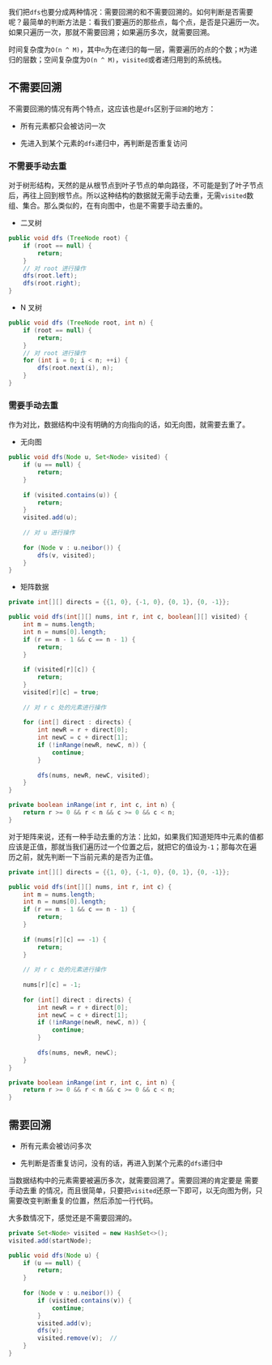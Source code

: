 我们把`dfs`也要分成两种情况：需要回溯的和不需要回溯的。如何判断是否需要呢？最简单的判断方法是：看我们要遍历的那些点，每个点，是否是只遍历一次。如果只遍历一次，那就不需要回溯；如果遍历多次，就需要回溯。

时间复杂度为`O(n ^ M)`，其中`n`为在递归的每一层，需要遍历的点的个数；`M`为递归的层数；空间复杂度为`O(n ^ M)`，`visited`或者递归用到的系统栈。

## 不需要回溯

不需要回溯的情况有两个特点，这应该也是`dfs`区别于`回溯`的地方：

* 所有元素都只会被访问一次

* 先进入到某个元素的`dfs`递归中，再判断是否重复访问

### 不需要手动去重

对于树形结构，天然的是从根节点到叶子节点的单向路径，不可能是到了叶子节点后，再往上回到根节点。所以这种结构的数据就无需手动去重，无需`visited`数组、集合。那么类似的，在有向图中，也是不需要手动去重的。

* 二叉树

```java
public void dfs (TreeNode root) {
    if (root == null) {
        return;
    }
    // 对 root 进行操作
    dfs(root.left);
    dfs(root.right);
}
```

* N 叉树

```java
public void dfs (TreeNode root, int n) {
    if (root == null) {
        return;
    }
    // 对 root 进行操作
    for (int i = 0; i < n; ++i) {
        dfs(root.next(i), n);
    }
}
```

### 需要手动去重

作为对比，数据结构中没有明确的方向指向的话，如无向图，就需要去重了。

* 无向图


```java
public void dfs(Node u, Set<Node> visited) {
    if (u == null) {
        return;
    }
    
    if (visited.contains(u)) {
        return;
    }
    visited.add(u);
    
    // 对 u 进行操作
    
    for (Node v : u.neibor()) {
        dfs(v, visited);
    }
}
```

* 矩阵数据

```java
private int[][] directs = {{1, 0}, {-1, 0}, {0, 1}, {0, -1}};

public void dfs(int[][] nums, int r, int c, boolean[][] visited) {
    int m = nums.length;
    int n = nums[0].length;
    if (r == m - 1 && c == n - 1) {
        return;
    }
    
    if (visited[r][c]) {
        return;
    }
    visited[r][c] = true;
    
    // 对 r c 处的元素进行操作
    
    for (int[] direct : directs) {
        int newR = r + direct[0];
        int newC = c + direct[1];
        if (!inRange(newR, newC, n)) {
            continue;
        }
        
        dfs(nums, newR, newC, visited);
    }
}

private boolean inRange(int r, int c, int n) {
    return r >= 0 && r < n && c >= 0 && c < n;
}
```

对于矩阵来说，还有一种手动去重的方法：比如，如果我们知道矩阵中元素的值都应该是正值，那就当我们遍历过一个位置之后，就把它的值设为`-1`；那每次在遍历之前，就先判断一下当前元素的是否为正值。

```java
private int[][] directs = {{1, 0}, {-1, 0}, {0, 1}, {0, -1}};

public void dfs(int[][] nums, int r, int c) {
    int m = nums.length;
    int n = nums[0].length;
    if (r == m - 1 && c == n - 1) {
        return;
    }
    
    if (nums[r][c] == -1) {
        return;
    }
    
    // 对 r c 处的元素进行操作
    
    nums[r][c] = -1;
    
    for (int[] direct : directs) {
        int newR = r + direct[0];
        int newC = c + direct[1];
        if (!inRange(newR, newC, n)) {
            continue;
        }
        
        dfs(nums, newR, newC);
    }
}

private boolean inRange(int r, int c, int n) {
    return r >= 0 && r < n && c >= 0 && c < n;
}
```

## 需要回溯

* 所有元素会被访问多次

* 先判断是否重复访问，没有的话，再进入到某个元素的`dfs`递归中

当数据结构中的元素需要被遍历多次，就需要回溯了。需要回溯的肯定要是 需要手动去重 的情况，而且很简单，只要把`visited`还原一下即可，以无向图为例，只需要改变判断重复的位置，然后添加一行代码。

大多数情况下，感觉还是不需要回溯的。

```java
private Set<Node> visited = new HashSet<>();
visited.add(startNode);

public void dfs(Node u) {
    if (u == null) {
        return;
    }
    
    for (Node v : u.neibor()) {
        if (visited.contains(v)) {
            continue;
        }
        visited.add(v);
        dfs(v);
        visited.remove(v);  //
    }
}
```

